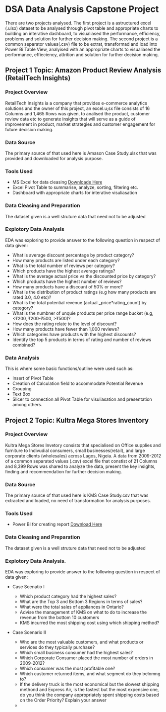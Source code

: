 # DSA Data Analysis Capstone Project
There are two projects analysed.  The first project is a astructured excel (.ulsx) dataset to be analysed through pivot table and appropriate charts to building an interative dashboard, to visualiased the performance, efficiency, problems and solution for further decision making.  The second project is a common separator values(.csv) file to be extrat, transformad and load into Power Bi Table View, analyised with an appropriate charts to visualiased the performance, effieciency, attrition and solution for further decision making. 

## Project 1 Topic: Amazon Product Review Analysis (RetailTech Insights)

### Project Overview
RetailTech Insights ia a company that provides e-commerce analytics solutions and the owner of this project, an excel.u;sx file consists of 16 Columns and 1,465 Rows was given, to analised the product, customer review data etc to generate insights that will serve as a guide of improvement in product, market strategies and customer engagement for future decision making.

### Data Source
The primary source of that used here is Amason Case Study.ulsx that was provided and downloaded for analysis purpose.

### Tools Used
- MS Excel for data cleasing [Downloade Here](https:www.microsoft.com)
- Excel Pivot Table to summarise, analyze, sorting, filtering etc.
- Dashboard with appropriate charts for interative visuliasation

### Data Cleasing and Preparation
The dataset given is a well struture data that need not to be adjusted

### Explotory Data Analysis
EDA was exploring to provide answer to the following question in respect of data given:
-  What is average discount percentage by product category?
-  How many products are listed under each category?
-  What is the total number of reviews per category?
-  Which products have the highest average ratings?
-  What is the average actual price vs the discounted price by category?
-  Which products have the highest number of reviews?
-  How many products have a discount of 50% or more?
-  What is the distribution of product ratings (e.g how many products are rated 3.0, 4.0 etc)?
-  What is the total potential revenue (actual _price*rating_count) by category?
-  What is the numbner of unquie products per price range bucket (e.g, <₹200, ₹200-₹500, >₹500)?
-  How does the rating relate to the level of discount?
-  How many products have fewer than 1,000 reviews?
-  Which categories have products with the highest discounts?
-  Identify the top 5 products in terms of rating and number of reviews combined?

### Data Analysis
This is where some basic functions/outline were used such as:
-  Insert of Pivot Table
-  Creation of Calculation field to accommodate Potential Revenue
-  Grouping
-  Text Box
-  Slicer to connection all Pivot Table for visuliasation and presentation among others.


##  Project 2 Topic: Kultra Mega Stores Inventory

### Project Overview
Kultra Mega Stores Invetory consists that specialised on Office supplies and furniture to Indivudial consumers, small businesses(retail), and large corporate clients (wholesales) across Lagos, Nigeia.  A data from 2009-2012 of a common separated values (.csv) excel file that constist of 21 Columns and 8,399 Rows was shared to analyze the data, present the key insights, finding and recommendation for further decision making.

### Data Source
The primary source of that used here is KMS Case Study.csv that was extracted and loaded, no need of transformation for analysis purposes.

### Tools Used
- Power BI for creating report [Download Here](https://www.microsoft.com/en-us/download/details.aspx?id=58494)


### Data Cleasing and Preparation
The dataset given is a well struture data that need not to be adjusted

### Explotory Data Analysis.
EDA was exploring to provide answer to the following question in respect of data given:
- Case Scenatio I
    - Which product category had the highest sales?
    - What are the Top 3 and Bottom 3 Regions in terms of sales?
    - What were the total sales of appliances in Ontario?
    - Advise the management of KMS on what to do to increase the revenue from the bottom 10 customers
    - KMS incurred the most shipping cost using which shipping method?
    
- Case Scenario II
    - Who are the most valuable customers, and what products or services do they typically purchase?
    - Which small business consumer had the highest sales?
    - Which Corporate Consumer placed the most number of orders in 2009-2012?
    - Which consumer was the most profitable one?
    - Which customer returned items, and what segment do they belomng to?
    - If the delivery truck is the most economical but the slowest shipping methond and Express Air, is the fastest but the most expensive one, do you think the company appropriately spent shipping costs based on the Order Priority? Explain your answer
    -    

